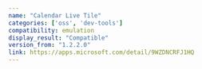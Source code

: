 ```yaml
---
name: "Calendar Live Tile"
categories: ['oss', 'dev-tools']
compatibility: emulation
display_result: "Compatible"
version_from: "1.2.2.0"
link: https://apps.microsoft.com/detail/9WZDNCRFJ1HQ
---
```

